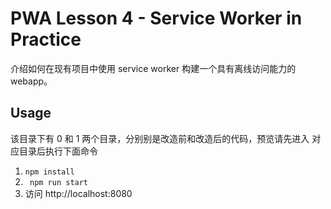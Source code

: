 # PWA Lesson 4 - Service Worker in Practice

介绍如何在现有项目中使用 service worker 构建一个具有离线访问能力的 webapp。

## Usage

该目录下有 0 和 1 两个目录，分别别是改造前和改造后的代码，预览请先进入 对应目录后执行下面命令

1. ` npm install `
2. ` npm run start`
3. 访问 http://localhost:8080
